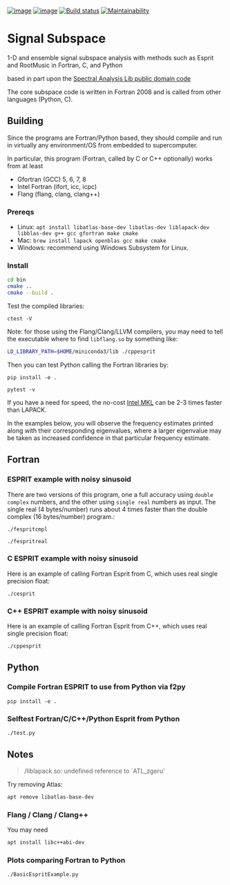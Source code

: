 [![image](https://travis-ci.org/scivision/signal_subspace.svg?branch=master)](https://travis-ci.org/scivision/signal_subspace)
[![image](https://coveralls.io/repos/github/scivision/signal_subspace/badge.svg?branch=master)](https://coveralls.io/github/scivision/signal_subspace?branch=master)
[![Build status](https://ci.appveyor.com/api/projects/status/v69y9qo536kxh9ae?svg=true)](https://ci.appveyor.com/project/scivision/signal-subspace)
[![Maintainability](https://api.codeclimate.com/v1/badges/5f2cff37394a699b5e7d/maintainability)](https://codeclimate.com/github/scivision/signal_subspace/maintainability)

# Signal Subspace

1-D and ensemble signal subspace analysis with methods such as Esprit
and RootMusic in Fortran, C, and Python

based in part upon the [Spectral Analysis Lib public domain
code](https://github.com/vincentchoqueuse/spectral_analysis_project)

The core subspace code is written in Fortran 2008 and is called from
other languages (Python, C).

## Building

Since the programs are Fortran/Python based, they should compile and run
in virtually any environment/OS from embedded to supercomputer.

In particular, this program (Fortran, called by C or C++ optionally) works from at least

* Gfortran (GCC) 5, 6, 7, 8
* Intel Fortran (ifort, icc, icpc)
* Flang (flang, clang, clang++)

### Prereqs

* Linux: `apt install libatlas-base-dev libatlas-dev liblapack-dev libblas-dev g++ gcc gfortran make cmake`
* Mac: `brew install lapack openblas gcc make cmake`
* Windows: recommend using Windows Subsystem for Linux.

### Install

```sh
cd bin
cmake ..
cmake --build .
```

Test the compiled libraries:

    ctest -V  

Note: for those using the Flang/Clang/LLVM compilers, you may need to tell the executable where to find `libflang.so` by something like:

```sh
LD_LIBRARY_PATH=$HOME/miniconda3/lib ./cppesprit
```

Then you can test Python calling the Fortran libraries by:

    pip install -e .

    pytest -v

If you have a need for speed, the no-cost 
[Intel MKL](https://software.intel.com/en-us/articles/free_mkl) 
can be 2-3 times faster than LAPACK.

In the examples below, you will observe the frequency estimates printed
along with their corresponding eigenvalues, where a larger eigenvalue
may be taken as increased confidence in that particular frequency
estimate.

## Fortran

### ESPRIT example with noisy sinusoid

There are two versions of this program, one a full accuracy using
`double complex` numbers, and the other using `single real` numbers as
input. The single real (4 bytes/number) runs about 4 times faster than
the double complex (16 bytes/number) program.:

    ./fespritcmpl

    ./fespritreal

### C ESPRIT example with noisy sinusoid

Here is an example of calling Fortran Esprit from C, which uses real
single precision float:

    ./cesprit

### C++ ESPRIT example with noisy sinusoid

Here is an example of calling Fortran Esprit from C++, which uses real
single precision float:

    ./cppesprit

## Python

### Compile Fortran ESPRIT to use from Python via f2py

    pip install -e .

### Selftest Fortran/C/C++/Python Esprit from Python

    ./test.py
    
## Notes

> /liblapack.so: undefined reference to `ATL_zgeru'

Try removing Atlas:

```sh
apt remove libatlas-base-dev
```

### Flang / Clang / Clang++
You may need
```sh
apt install libc++abi-dev
```

### Plots comparing Fortran to Python

    ./BasicEspritExample.py
